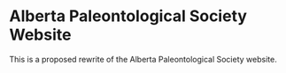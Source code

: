 # Alberta Paleontological Society Website

This is a proposed rewrite of the Alberta Paleontological Society website.
